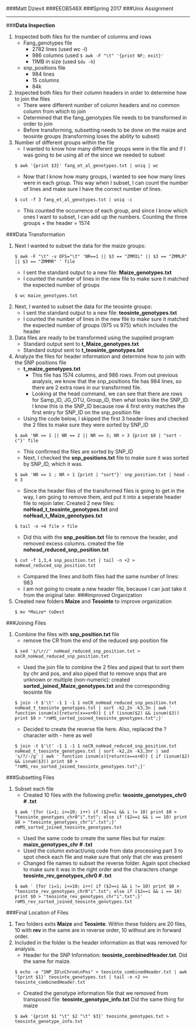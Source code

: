 ###Matt Dzievit
###EEOB546X
###Spring 2017
###Unix Assignment

_______


###**Data Inspection**
1. Inspected both files for the number of columns and rows
	- Fang_genotypes file
		- 2782 lines (used wc -l) 
		- 986 columns (used ```$ awk -F "\t" '{print NF; exit}'```
		- 11MB in size (used ```$du -h```)
	- snp_positions file
		- 984 lines
		- 15 columns
		- 84k
2. Inspected both files for their column headers in order to determine how to join the files
	- There were different number of column headers and no common column from which to join
	- Determined that the fang_genotypes file needs to be transformed in order to join
	- Before transforming, subsetting needs to be done on the maize and teosinte groups (transforming loses the ability to subset)
3. Number of different groups within the file
	- I wanted to know how many different groups were in the file and if I was going to be using all of the since we needed to subset
	```
	$ awk '{print $3}' fang_et_al_genotypes.txt | uniq | wc
	```
	- Now that I know how many groups, I wanted to see how many lines were in each group. This way when I subset, I can count the number of lines and make sure I have the correct number of lines.
	```
	$ cut -f 3 fang_et_al_genotypes.txt | uniq -c
	```
	- This counted the occurrence of each group, and since I know which ones I want to subset, I can add up the numbers. Counting the three groups + the header = 1574

###Data Transformation

1. Next I wanted to subset the data for the maize groups:
	```
	$ awk -F "\t" -v OFS="\t" 'NR==1 || $3 == "ZMMIL" || $3 == "ZMMLR" || $3 == "ZMMMR" ' file
	```
	- I sent the standard output to a new file: **Maize_genotypes.txt**
	- I counted the number of lines in the new file to make sure it matched the expected number of groups
	```
	$ wc maize_genotypes.txt
	```
2. Next, I wanted to subset the data for the teosinte groups:
	- I sent the standard output to a new file: **teosinte_genotypes.txt**
	- I counted the number of lines in the new file to make sure it matched the expected number of groups (975 vs 975) which includes the header
3. Data files are ready to be transformed using the supplied program
	- Standard output sent to **t\_Maize_genotypes.txt**
	- Standard output sent to **t\_teosinte_genotypes.txt**
4. Analyze the files for header information and determine how to join with the SNP positions file
	- **t\_maize_genotypes.txt**
		- This file has 1574 columns, and 986 rows. From out previous analysis, we know that the snp_positions file has 984 lines, so there are 2 extra rows in our transformed file.
		- Looking at the head command, we can see that there are rows for Samp_ID, JG_OTU, Group_iD, then what looks like the SNP_ID. I know this is the SNP_ID because row 4 first entry matches the first entry for SNP_ID on the snp_position file
	- Using the code below, I skipped the first 3 header lines and checked the 2 files to make sure they were sorted by SNP_ID
	```
	$ awk 'NR == 1 || NR == 2 || NR == 3; NR > 3 {print $0 | "sort -c"}' file
	```
	- This confirmed the files are sorted by SNP_ID
	- Next, I checked the **snp\_positions.txt** file to make sure it was sorted by SNP_ID, which it was.
	```
	$ awk 'NR == 1 ; NR > 1 {print | "sort"}' snp_position.txt | head -n 3
	```
	- Since the header files of the transformed files is going to get in the way, I am going to remove them, and put it into a seperate header file to rejoin later. Created 2 new files: 
	**noHead\_t\_teosinte\_genotypes.txt** and **noHead\_t\_Maize\_genotypes.txt**
	```
	$ tail -n +4 file > file
	```
	- Did this with the **snp\_position.txt** file to remove the header, and removed excess columns. created the file **nohead\_reduced\_snp\_position.txt**
	```
	$ cut -f 1,3,4 snp_position.txt | tail -n +2 > noHead_reduced_snp_position.txt
	```
	- Compared the lines and both files had the same number of lines: 983
	- I am not going to create a new header file, because I can just take it from the original later.
###Improved Organization
1. Created new folders **Maize** and **Tesointe** to improve organization
	```
	$ mv *Maize* toDest
	```
###Joining Files
1. Combine the files with **snp\_position.txt** file
	- remove the CR from the end of the reduced snp position file
	```
	$ sed 's/\r//' noHead_reduced_snp_position.txt > noCR_noHead_reduced_snp_position.txt
	```
	- Used the join file to combine the 2 files and piped that to sort them by chr and pos, and also piped that to remove snps that are unknown or multiple (non-numeric): created **sorted\_joined\_Maize\_genotypes.txt** and the corresponding teosinte file
	```
	$ join -t $'\t' -1 1 -1 1 noCR_noHead_reduced_snp_position.txt noHead_t_teosinte_genotypes.txt | sort -k2,2n -k3,3n | awk ' function isnum(x){return(x==x+0)} { if (isnum($2) && isnum($3)) print $0 > "rmMS_sorted_joined_teosinte_genotypes.txt";}'
	```
	- Decided to create the reverse file here. Also, replaced the ? character with - here as well	
	```
	$ join -t $'\t' -1 1 -1 1 noCR_noHead_reduced_snp_position.txt noHead_t_teosinte_genotypes.txt | sort -k2,2n -k3,3nr | sed 's/?/-/g' | awk ' function isnum(x){return(x==x+0)} { if (isnum($2) && isnum($3)) print $0 > "rmMS_rev_sorted_joined_teosinte_genotypes.txt";}' 
	```	
###Subsetting Files
1. Subset each file
	- Created 10 files with the following prefix: **teosinte\_genotypes\_chr0 # .txt**
	```
	$ awk '{for (i=1; i<=10; i++) if ($2==i && i != 10) print $0 > "teosinte_genotypes_chr0"i".txt"; else if ($2==i && i == 10) print $0 > "teosinte_genotypes_chr"i".txt";}' rmMS_sorted_joined_teosinte_genotypes.txt
	```
	- Used the same code to create the same files but for maize: **maize\_genotypes\_chr # .txt**
	- Used the column extract/uniq code from data processing part 3 to spot check each file and make sure that only that chr was present
	- Changed file names to subset the reverse folder. Again spot checked to make sure it was in the right order and the characters change **teosinte\_rev\_genotypes\_chr0 # .txt**
	```
	$ awk ' {for (i=1; i<=10; i++) if ($2==i && i != 10) print $0 > "teosinte_rev_genotypes_chr0"i".txt"; else if ($2==i && i == 10) print $0 > "teosinte_rev_genotypes_chr"i".txt";}' rmMS_rev_sorted_joined_teosinte_genotypes.txt
	```
###Final Location of Files
1. Two folders exits **Maize** and **Teosinte**. Within these folders are 20 files, 10 with **rev** in the same are in reverse order, 10 without are in forward order.
2. Included in the folder is the header information as that was removed for analysis. 
	- Header for the SNP Information: **teosinte\_combinedHeader.txt**. Did the same for maize.
	```
	$ echo -e "SNP_ID\nChrom\nPos" > teosinte_combinedHeader.txt | awk '{print $1}' teosinte_genotypes.txt | tail -n +2 >> teosinte_combinedHeader.txt
	```
	- Created the genotype information file that we removed from transposed file: **teosinte\_genotype\_info.txt** Did the same thing for maize
	```
	$ awk '{print $1 "\t" $2 "\t" $3}' teosinte_genotypes.txt > teosinte_genotype_info.txt
	```
